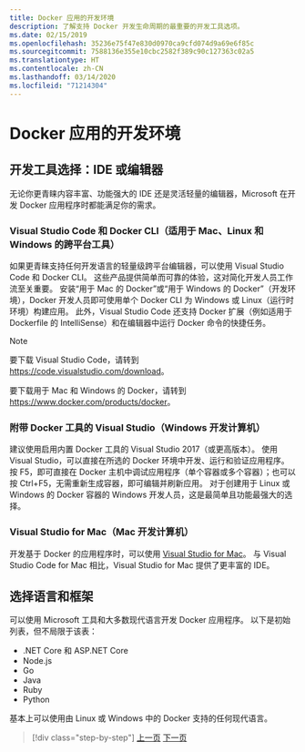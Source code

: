 ```yaml
---
title: Docker 应用的开发环境
description: 了解支持 Docker 开发生命周期的最重要的开发工具选项。
ms.date: 02/15/2019
ms.openlocfilehash: 35236e75f47e830d0970ca9cfd074d9a69e6f85c
ms.sourcegitcommit: 7588136e355e10cbc2582f389c90c127363c02a5
ms.translationtype: HT
ms.contentlocale: zh-CN
ms.lasthandoff: 03/14/2020
ms.locfileid: "71214304"
---
```

# <a name="development-environment-for-docker-apps"></a>Docker 应用的开发环境

## <a name="development-tools-choices-ide-or-editor"></a>开发工具选择：IDE 或编辑器

无论你更青睐内容丰富、功能强大的 IDE 还是灵活轻量的编辑器，Microsoft 在开发 Docker 应用程序时都能满足你的需求。

### <a name="visual-studio-code-and-docker-cli-cross-platform-tools-for-mac-linux-and-windows"></a>Visual Studio Code 和 Docker CLI（适用于 Mac、Linux 和 Windows 的跨平台工具）

如果更青睐支持任何开发语言的轻量级跨平台编辑器，可以使用 Visual Studio Code 和 Docker CLI。 这些产品提供简单而可靠的体验，这对简化开发人员工作流至关重要。 安装“用于 Mac 的 Docker”或“用于 Windows 的 Docker”（开发环境），Docker 开发人员即可使用单个 Docker CLI 为 Windows 或 Linux（运行时环境）构建应用。 此外，Visual Studio Code 还支持 Docker 扩展（例如适用于 Dockerfile 的 IntelliSense）和在编辑器中运行 Docker 命令的快捷任务。

> [!NOTE]
> 要下载 Visual Studio Code，请转到 <https://code.visualstudio.com/download>。
>
> 要下载用于 Mac 和 Windows 的 Docker，请转到 <https://www.docker.com/products/docker>。

### <a name="visual-studio-with-docker-tools-windows-development-machine"></a>附带 Docker 工具的 Visual Studio（Windows 开发计算机）

建议使用启用内置 Docker 工具的 Visual Studio 2017（或更高版本）。 使用 Visual Studio，可以直接在所选的 Docker 环境中开发、运行和验证应用程序。 按 F5，即可直接在 Docker 主机中调试应用程序（单个容器或多个容器）；也可以按 Ctrl+F5，无需重新生成容器，即可编辑并刷新应用。 对于创建用于 Linux 或 Windows 的 Docker 容器的 Windows 开发人员，这是最简单且功能最强大的选择。

### <a name="visual-studio-for-mac-mac-development-machine"></a>Visual Studio for Mac（Mac 开发计算机）

开发基于 Docker 的应用程序时，可以使用 [Visual Studio for Mac](https://visualstudio.microsoft.com/vs/mac/?utm_medium=microsoft&utm_source=docs.microsoft.com&utm_campaign=inline+link)。 与 Visual Studio Code for Mac 相比，Visual Studio for Mac 提供了更丰富的 IDE。

## <a name="language-and-framework-choices"></a>选择语言和框架

可以使用 Microsoft 工具和大多数现代语言开发 Docker 应用程序。 以下是初始列表，但不局限于该表：

- .NET Core 和 ASP.NET Core
- Node.js
- Go
- Java
- Ruby
- Python

基本上可以使用由 Linux 或 Windows 中的 Docker 支持的任何现代语言。

>[!div class="step-by-step"]
>[上一页](deploy-azure-kubernetes-service.md)
>[下一页](docker-apps-inner-loop-workflow.md)
